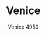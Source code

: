 ---
designer: Pedrali R&D
description: "Venice%20table%2C%20thanks%20to%20its%20classic%20lines%20and%20the%20versatility%20of%20its%20shapes%2C%20is%20designed%20to%20furnish%20the%20most%20beautiful%20town%20squares.%20Entirely%20made%20of%20sand-blasted%20cast-iron%2C%20it%20is%20available%20combined%20with%20tops%20of%20different%20sizes%20and%20finishes."
image_primary: img/Venice_4950_01_zoom.jpg
image_secondary: ../../../images/blank.png
manufacturer: Pedrali
href: https://www.pedrali.it/en/products/catalog/Table-VENICE-4950/
subtitle: Venice 4950
title: Venice
image_thumb: img/Venice_4950_cover.jpg
tags: 
  - pedrali
  - central-base-tables
category: central-base-tables
slug: /manufacturers/pedrali/central-base-tables/pedrali-r-d-venice
---